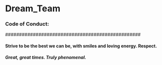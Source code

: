 # Dream_Team
### Code of Conduct: 
#################################################

#### Strive to be the best we can be, with smiles and loving energy. Respect. 

##### Great, great times. Truly phenomenal.
